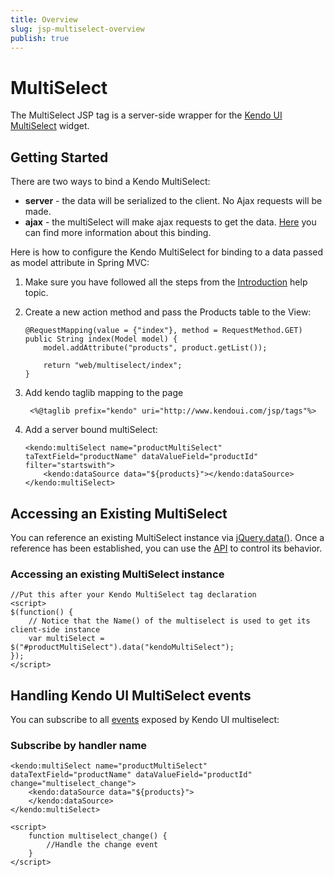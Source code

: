 ```yaml
---
title: Overview
slug: jsp-multiselect-overview
publish: true
---
```


# MultiSelect

The MultiSelect JSP tag is a server-side wrapper for the [Kendo UI MultiSelect](http://docs.kendoui.com/api/web/multiSelect) widget.

## Getting Started

There are two ways to bind a Kendo MultiSelect:

*   **server** - the data will be serialized to the client. No Ajax requests will be made.
*   **ajax** - the multiSelect will make ajax requests to get the data. [Here](http://docs.kendoui.com/getting-started/using-kendo-with/jsp/tags/multiSelect/ajax-binding) you can find more information about this binding.

Here is how to configure the Kendo MultiSelect for binding to a data passed as model attribute in Spring MVC:

1.  Make sure you have followed all the steps from the [Introduction](http://docs.kendoui.com/getting-started/using-kendo-with/jsp/introduction) help topic.

2.  Create a new action method and pass the Products table to the View:

        @RequestMapping(value = {"index"}, method = RequestMethod.GET)
        public String index(Model model) {
            model.addAttribute("products", product.getList());

            return "web/multiselect/index";
        }

3. Add kendo taglib mapping to the page

        <%@taglib prefix="kendo" uri="http://www.kendoui.com/jsp/tags"%>

4.  Add a server bound multiSelect:

        <kendo:multiSelect name="productMultiSelect" taTextField="productName" dataValueField="productId" filter="startswith">
            <kendo:dataSource data="${products}"></kendo:dataSource>
        </kendo:multiSelect>

## Accessing an Existing MultiSelect

You can reference an existing MultiSelect instance via [jQuery.data()](http://api.jquery.com/jQuery.data/).
Once a reference has been established, you can use the [API](http://docs.kendoui.com/api/web/multiselect#methods) to control its behavior.

### Accessing an existing MultiSelect instance

    //Put this after your Kendo MultiSelect tag declaration
    <script>
    $(function() {
        // Notice that the Name() of the multiselect is used to get its client-side instance
        var multiSelect = $("#productMultiSelect").data("kendoMultiSelect");
    });
    </script>

## Handling Kendo UI MultiSelect events

You can subscribe to all [events](http://docs.kendoui.com/api/web/multiselect#events) exposed by Kendo UI multiselect:

### Subscribe by handler name

    <kendo:multiSelect name="productMultiSelect" dataTextField="productName" dataValueField="productId" change="multiselect_change">
        <kendo:dataSource data="${products}">
        </kendo:dataSource>
    </kendo:multiSelect>

    <script>
        function multiselect_change() {
            //Handle the change event
        }
    </script>
